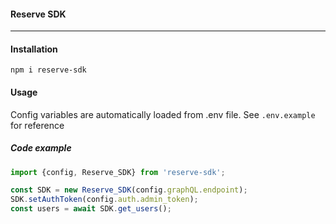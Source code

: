 #### Reserve SDK

---

#### Installation

```npm
npm i reserve-sdk
```

#### Usage

Config variables are automatically loaded from .env file. See `.env.example` for reference

##### Code example
```ts
import {config, Reserve_SDK} from 'reserve-sdk';

const SDK = new Reserve_SDK(config.graphQL.endpoint);
SDK.setAuthToken(config.auth.admin_token);
const users = await SDK.get_users();
```